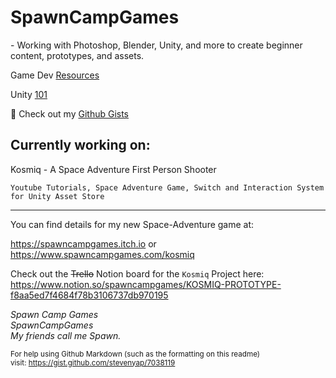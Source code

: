 <h1>SpawnCampGames</h1>
- Working with Photoshop, Blender, Unity, and more to create beginner content, prototypes, and assets.


Game Dev [Resources](https://github.com/spawncampgames/Resources)

Unity [101](https://www.github.com/spawncampgames/101)


📜 Check out my [Github Gists](https://gist.github.com/spawncampgames)

<h2>Currently working on:</h2>
Kosmiq - A Space Adventure First Person Shooter

```Youtube Tutorials, Space Adventure Game, Switch and Interaction System for Unity Asset Store```  

---

You can find details for my new Space-Adventure game at:  

https://spawncampgames.itch.io or  
https://www.spawncampgames.com/kosmiq  

Check out the ~~Trello~~ Notion board for the `Kosmiq` Project here:  
https://www.notion.so/spawncampgames/KOSMIQ-PROTOTYPE-f8aa5ed7f4684f78b3106737db970195

*Spawn Camp Games  
SpawnCampGames  
My friends call me Spawn.*  

<sub>For help using Github Markdown (such as the formatting on this readme)  
visit: https://gist.github.com/stevenyap/7038119</sub>
